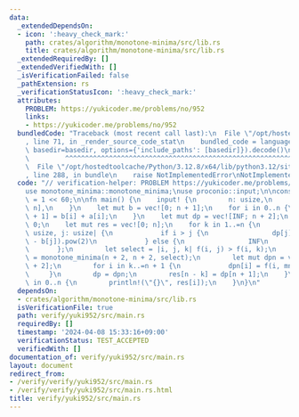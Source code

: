 ```yaml
---
data:
  _extendedDependsOn:
  - icon: ':heavy_check_mark:'
    path: crates/algorithm/monotone-minima/src/lib.rs
    title: crates/algorithm/monotone-minima/src/lib.rs
  _extendedRequiredBy: []
  _extendedVerifiedWith: []
  _isVerificationFailed: false
  _pathExtension: rs
  _verificationStatusIcon: ':heavy_check_mark:'
  attributes:
    PROBLEM: https://yukicoder.me/problems/no/952
    links:
    - https://yukicoder.me/problems/no/952
  bundledCode: "Traceback (most recent call last):\n  File \"/opt/hostedtoolcache/Python/3.12.8/x64/lib/python3.12/site-packages/onlinejudge_verify/documentation/build.py\"\
    , line 71, in _render_source_code_stat\n    bundled_code = language.bundle(stat.path,\
    \ basedir=basedir, options={'include_paths': [basedir]}).decode()\n          \
    \         ^^^^^^^^^^^^^^^^^^^^^^^^^^^^^^^^^^^^^^^^^^^^^^^^^^^^^^^^^^^^^^^^^^^^^^^^^^^^^^^^^\n\
    \  File \"/opt/hostedtoolcache/Python/3.12.8/x64/lib/python3.12/site-packages/onlinejudge_verify/languages/rust.py\"\
    , line 288, in bundle\n    raise NotImplementedError\nNotImplementedError\n"
  code: "// verification-helper: PROBLEM https://yukicoder.me/problems/no/952\n\n\
    use monotone_minima::monotone_minima;\nuse proconio::input;\n\nconst INF: usize\
    \ = 1 << 60;\n\nfn main() {\n    input! {\n        n: usize,\n        a: [usize;\
    \ n],\n    }\n    let mut b = vec![0; n + 1];\n    for i in 0..n {\n        b[i\
    \ + 1] = b[i] + a[i];\n    }\n    let mut dp = vec![INF; n + 2];\n    dp[0] =\
    \ 0;\n    let mut res = vec![0; n];\n    for k in 1..=n {\n        let f = |i:\
    \ usize, j: usize| {\n            if i > j {\n                dp[j] + (b[i - 1]\
    \ - b[j]).pow(2)\n            } else {\n                INF\n            }\n \
    \       };\n        let select = |i, j, k| f(i, j) > f(i, k);\n        let mn\
    \ = monotone_minima(n + 2, n + 2, select);\n        let mut dpn = vec![INF; n\
    \ + 2];\n        for i in k..=n + 1 {\n            dpn[i] = f(i, mn[i]);\n   \
    \     }\n        dp = dpn;\n        res[n - k] = dp[n + 1];\n    }\n    for i\
    \ in 0..n {\n        println!(\"{}\", res[i]);\n    }\n}\n"
  dependsOn:
  - crates/algorithm/monotone-minima/src/lib.rs
  isVerificationFile: true
  path: verify/yuki952/src/main.rs
  requiredBy: []
  timestamp: '2024-04-08 15:33:16+09:00'
  verificationStatus: TEST_ACCEPTED
  verifiedWith: []
documentation_of: verify/yuki952/src/main.rs
layout: document
redirect_from:
- /verify/verify/yuki952/src/main.rs
- /verify/verify/yuki952/src/main.rs.html
title: verify/yuki952/src/main.rs
---
```

